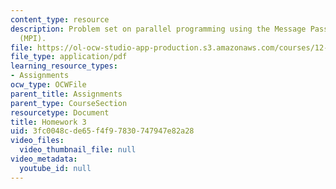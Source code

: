 ```yaml
---
content_type: resource
description: Problem set on parallel programming using the Message Passing Interface
  (MPI).
file: https://ol-ocw-studio-app-production.s3.amazonaws.com/courses/12-950-parallel-programming-for-multicore-machines-using-openmp-and-mpi-january-iap-2010/3fc0048cde65f4f97830747947e82a28_MIT12_950IAP10_hw3.pdf
file_type: application/pdf
learning_resource_types:
- Assignments
ocw_type: OCWFile
parent_title: Assignments
parent_type: CourseSection
resourcetype: Document
title: Homework 3
uid: 3fc0048c-de65-f4f9-7830-747947e82a28
video_files:
  video_thumbnail_file: null
video_metadata:
  youtube_id: null
---
```

